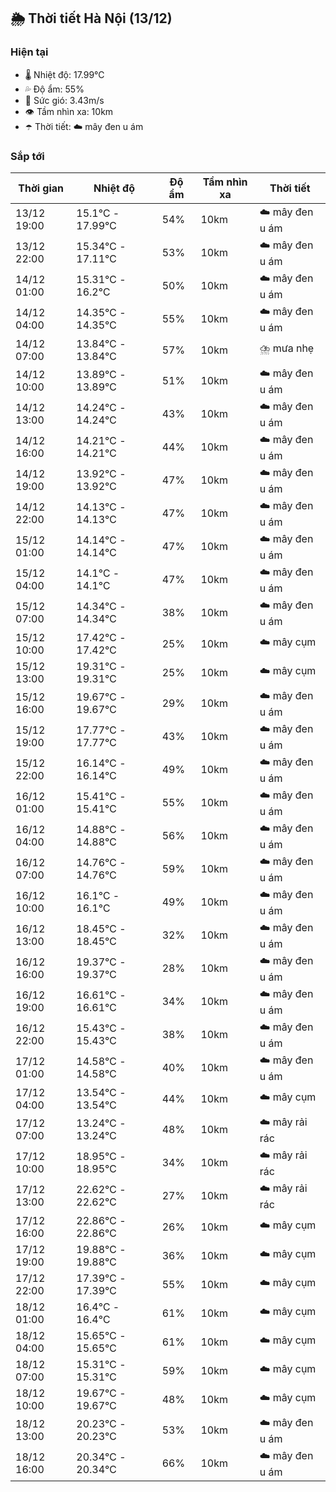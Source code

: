 ## 🌦️ Thời tiết Hà Nội (13/12)

### Hiện tại

- 🌡️ Nhiệt độ: 17.99℃
- 💦 Độ ẩm: 55%
- 💨 Sức gió: 3.43m/s
- 👁️ Tầm nhìn xa: 10km
- ☂️ Thời tiết: ☁️ mây đen u ám

### Sắp tới

| Thời gian | Nhiệt độ | Độ ẩm | Tầm nhìn xa | Thời tiết |
| --- | --- | --- | --- | --- |
| 13/12 19:00 | 15.1℃ - 17.99℃ | 54% | 10km | ☁️ mây đen u ám |
| 13/12 22:00 | 15.34℃ - 17.11℃ | 53% | 10km | ☁️ mây đen u ám |
| 14/12 01:00 | 15.31℃ - 16.2℃ | 50% | 10km | ☁️ mây đen u ám |
| 14/12 04:00 | 14.35℃ - 14.35℃ | 55% | 10km | ☁️ mây đen u ám |
| 14/12 07:00 | 13.84℃ - 13.84℃ | 57% | 10km | ⛈️ mưa nhẹ |
| 14/12 10:00 | 13.89℃ - 13.89℃ | 51% | 10km | ☁️ mây đen u ám |
| 14/12 13:00 | 14.24℃ - 14.24℃ | 43% | 10km | ☁️ mây đen u ám |
| 14/12 16:00 | 14.21℃ - 14.21℃ | 44% | 10km | ☁️ mây đen u ám |
| 14/12 19:00 | 13.92℃ - 13.92℃ | 47% | 10km | ☁️ mây đen u ám |
| 14/12 22:00 | 14.13℃ - 14.13℃ | 47% | 10km | ☁️ mây đen u ám |
| 15/12 01:00 | 14.14℃ - 14.14℃ | 47% | 10km | ☁️ mây đen u ám |
| 15/12 04:00 | 14.1℃ - 14.1℃ | 47% | 10km | ☁️ mây đen u ám |
| 15/12 07:00 | 14.34℃ - 14.34℃ | 38% | 10km | ☁️ mây đen u ám |
| 15/12 10:00 | 17.42℃ - 17.42℃ | 25% | 10km | ☁️ mây cụm |
| 15/12 13:00 | 19.31℃ - 19.31℃ | 25% | 10km | ☁️ mây cụm |
| 15/12 16:00 | 19.67℃ - 19.67℃ | 29% | 10km | ☁️ mây đen u ám |
| 15/12 19:00 | 17.77℃ - 17.77℃ | 43% | 10km | ☁️ mây đen u ám |
| 15/12 22:00 | 16.14℃ - 16.14℃ | 49% | 10km | ☁️ mây đen u ám |
| 16/12 01:00 | 15.41℃ - 15.41℃ | 55% | 10km | ☁️ mây đen u ám |
| 16/12 04:00 | 14.88℃ - 14.88℃ | 56% | 10km | ☁️ mây đen u ám |
| 16/12 07:00 | 14.76℃ - 14.76℃ | 59% | 10km | ☁️ mây đen u ám |
| 16/12 10:00 | 16.1℃ - 16.1℃ | 49% | 10km | ☁️ mây đen u ám |
| 16/12 13:00 | 18.45℃ - 18.45℃ | 32% | 10km | ☁️ mây đen u ám |
| 16/12 16:00 | 19.37℃ - 19.37℃ | 28% | 10km | ☁️ mây đen u ám |
| 16/12 19:00 | 16.61℃ - 16.61℃ | 34% | 10km | ☁️ mây đen u ám |
| 16/12 22:00 | 15.43℃ - 15.43℃ | 38% | 10km | ☁️ mây đen u ám |
| 17/12 01:00 | 14.58℃ - 14.58℃ | 40% | 10km | ☁️ mây đen u ám |
| 17/12 04:00 | 13.54℃ - 13.54℃ | 44% | 10km | ☁️ mây cụm |
| 17/12 07:00 | 13.24℃ - 13.24℃ | 48% | 10km | ☁️ mây rải rác |
| 17/12 10:00 | 18.95℃ - 18.95℃ | 34% | 10km | ☁️ mây rải rác |
| 17/12 13:00 | 22.62℃ - 22.62℃ | 27% | 10km | ☁️ mây rải rác |
| 17/12 16:00 | 22.86℃ - 22.86℃ | 26% | 10km | ☁️ mây cụm |
| 17/12 19:00 | 19.88℃ - 19.88℃ | 36% | 10km | ☁️ mây cụm |
| 17/12 22:00 | 17.39℃ - 17.39℃ | 55% | 10km | ☁️ mây cụm |
| 18/12 01:00 | 16.4℃ - 16.4℃ | 61% | 10km | ☁️ mây cụm |
| 18/12 04:00 | 15.65℃ - 15.65℃ | 61% | 10km | ☁️ mây cụm |
| 18/12 07:00 | 15.31℃ - 15.31℃ | 59% | 10km | ☁️ mây cụm |
| 18/12 10:00 | 19.67℃ - 19.67℃ | 48% | 10km | ☁️ mây cụm |
| 18/12 13:00 | 20.23℃ - 20.23℃ | 53% | 10km | ☁️ mây đen u ám |
| 18/12 16:00 | 20.34℃ - 20.34℃ | 66% | 10km | ☁️ mây đen u ám |
